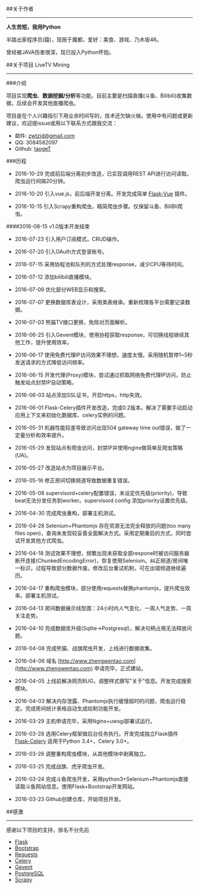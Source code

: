 ##关于作者
***

**人生苦短，我用Python**

半路出家程序员(猿)，现居于魔都，爱好：美食、游戏、乃木坂46。

曾经被JAVA伤害很深，现已投入Python怀抱。

##关于项目 LiveTV Mining
***

###介绍

项目实现**爬虫**、**数据挖掘/分析**等功能。目前主要是扫描直播(斗鱼、Bilibili)收集数据，后续会开发其他直播爬虫。

项目是在个人兴趣指引下用业余时间写的，技术还欠缺火候。使用中有问题或更新建议，欢迎提issue或用以下联系方式跟我交流：

* 邮件: zwtzjd@gmail.com
* QQ: 3084582097
* Github: [taogeT](https://github.com/taogeT)

###历程

* 2016-10-29 完成前后端分离初步改造，已实现调用REST API进行访问读取。爬虫运行间隔20分钟。

* 2016-10-20 引入vue.js，前后端开发分离。开发完成简单 [Flask-Vue](https://github.com/taogeT/flask-vue) 插件。

* 2016-10-15 引入Scrapy重构爬虫，精简爬虫步骤。仅保留斗鱼、BiliBli爬虫。

####2016-08-15 v1.0版本开发结束

* 2016-07-23 引入用户订阅模式，CRUD操作。

* 2016-07-20 引入OAuth方式登录账号。

* 2016-07-15 采用协程池和队列的方式处理response，减少CPU等待时间。

* 2016-07-12 添加bilibili直播模块。

* 2016-07-09 优化部分WEB显示和搜索。

* 2016-07-07 更换数据库表设计，采用类表继承。重新梳理各平台需要记录数据。

* 2016-07-03 熊猫TV接口更换，免除对页面解析。

* 2016-06-25 引入Gevent模块，使用协程获取response，可切换线程继续其他工作，提升使用效率。

* 2016-06-17 使用免费代理IP访问效果不理想，速度太慢。采用随机暂停1~5秒发送请求的方式降低访问频率。

* 2016-06-15 开发代理(Proxy)模块，尝试通过抓取网络免费代理IP访问，防止触发站点封禁IP自动策略。

* 2016-06-03 站点添加SSL证书，开启https，http失效。

* 2016-06-01 Flask-Celery插件开发改造，完成0.2版本。解决了需要手动启动应用上下文来初始化数据库、celery实例的问题。

* 2016-05-31 机器性能较差导致访问出现504 gateway time out错误，做了一定量分析和效率提升。

* 2016-05-29 发现站点有爬虫访问，封禁IP并使用nginx做简单反爬虫策略(UA)。

* 2016-05-27 改造站点为项目展示平台。

* 2016-05-16 修正房间切换频道导致数据重复错误。

* 2016-05-08 supervisord+celery配置错误，未设定优先级(priority)，导致beat无法分发任务到worker。supervisord config 添加priority设置优先级。

* 2016-04-30 完成爬虫重构，部署主机测试。

* 2016-04-28 Selenium+Phantomjs 存在资源无法完全释放的问题(too many files open)，查询未发现较妥善全面解决方式。采用定期重启的方式，同时尝试开发其他方式爬虫。

* 2016-04-18 测试效果不理想，频繁出现未获取全部respone时被访问服务器断开连接(ChunkedEncodingError)，恢复使用Selenium。纠正频道/房间唯一标识，过程导致部分数据作废。修改后台重试机制，可在出错频道继续遍历。

* 2016-04-17 重构爬虫模块，部分使用requests替换phantomjs，提升爬虫效率。部署主机测试。

* 2016-04-13 房间数据展示线型图：24小时内人气变化、一周人气走势、一周关注走势。

* 2016-04-10 完成数据库升级(Sqlite->Postgresql)，解决句柄占用无法释放问题。

* 2016-04-08 完成熊猫、战旗爬虫开发，上线进行数据收集。

* 2016-04-06 域名 [http://www.zhengwentao.com](http://www.zhengwentao.com) 申请完毕，正式建站。

* 2016-04-05 上线前解决网页BUG，调整样式撰写"关于"信息。开发完成搜索模块。

* 2016-04-03 解决内存泄露、Phantomjs执行缓慢超时的问题，爬虫运行稳定。完成房间统计表格自动生成绘制功能开发。

* 2016-03-29 主机申请完毕，采用Nginx+uwsgi部署试运行。

* 2016-03-28 选用Celery框架做后台任务执行。开发完成独立Flask插件 [Flask-Celery](https://github.com/taogeT/flask-celery) 适用于Python 3.4+，Celery 3.0+。

* 2016-03-26 调整重构爬虫模块，从其他模块中剥离独立。

* 2016-03-25 完成战旗、虎牙爬虫开发。

* 2016-03-24 完成斗鱼爬虫开发，采用python3+Selenium+Phantomjs直接读取斗鱼网站信息。使用Flask+Bootstrap开发网站。

* 2016-03-23 Github创建仓库，开始项目开发。

##感激
***

感谢以下项目的支持，排名不分先后

* [Flask](http://flask.pocoo.org/) 
* [Bootstrap](http://www.bootstrap.com/)
* [Requests](http://www.python-requests.org/)
* [Celery](http://www.celeryproject.org/)
* [Gevent](http://www.gevent.org/)
* [PostgreSQL](https://www.postgresql.org/)
* [Scrapy](https://scrapy.org/)
